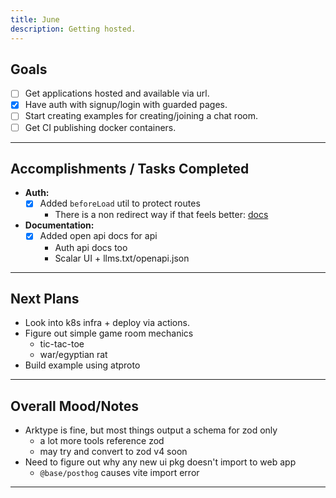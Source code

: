 ```yaml
---
title: June
description: Getting hosted.
---
```



## Goals

* [ ] Get applications hosted and available via url.
* [x] Have auth with signup/login with guarded pages.
* [ ] Start creating examples for creating/joining a chat room.
* [ ] Get CI publishing docker containers.

---

## Accomplishments / Tasks Completed

* **Auth:**
    * [x] Added `beforeLoad` util to protect routes
      * There is a non redirect way if that feels better: [docs](https://tanstack.com/router/latest/docs/framework/react/guide/authenticated-routes#non-redirected-authentication) 
* **Documentation:**
    * [x] Added open api docs for api
      * Auth api docs too 
      * Scalar UI + llms.txt/openapi.json
---

## Next Plans

* Look into k8s infra + deploy via actions.
* Figure out simple game room mechanics
  * tic-tac-toe
  * war/egyptian rat
* Build example using atproto

---

## Overall Mood/Notes

* Arktype is fine, but most things output a schema for zod only
  * a lot more tools reference zod
  * may try and convert to zod v4 soon
* Need to figure out why any new ui pkg doesn't import to web app
  * `@base/posthog` causes vite import error

---